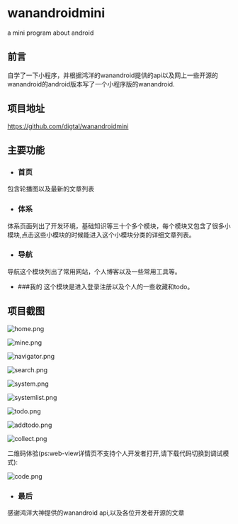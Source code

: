 # wanandroidmini
a mini program about android
## 前言
自学了一下小程序，并根据鸿洋的wanandroid提供的api以及网上一些开源的wanandroid的android版本写了一个小程序版的wanandroid.

## 项目地址
https://github.com/digtal/wanandroidmini
## 主要功能
- ### 首页 
包含轮播图以及最新的文章列表
- ### 体系
体系页面列出了开发环境，基础知识等三十个多个模块，每个模块又包含了很多小模块,点击这些小模块的时候能进入这个小模块分类的详细文章列表。

- ### 导航
导航这个模块列出了常用网站，个人博客以及一些常用工具等。
- ###我的
 这个模块是进入登录注册以及个人的一些收藏和todo。

## 项目截图
![home.png](https://upload-images.jianshu.io/upload_images/5872156-39290498c6ff75bc.png?imageMogr2/auto-orient/strip%7CimageView2/2/w/1240)

![mine.png](https://upload-images.jianshu.io/upload_images/5872156-3a712c16d7c737c4.png?imageMogr2/auto-orient/strip%7CimageView2/2/w/1240)

![navigator.png](https://upload-images.jianshu.io/upload_images/5872156-175571d834d28c2e.png?imageMogr2/auto-orient/strip%7CimageView2/2/w/1240)

![search.png](https://upload-images.jianshu.io/upload_images/5872156-9cdd8838ad639e87.png?imageMogr2/auto-orient/strip%7CimageView2/2/w/1240)

![system.png](https://upload-images.jianshu.io/upload_images/5872156-0945006019e05144.png?imageMogr2/auto-orient/strip%7CimageView2/2/w/1240)

![systemlist.png](https://upload-images.jianshu.io/upload_images/5872156-8e79503b3b8e96a4.png?imageMogr2/auto-orient/strip%7CimageView2/2/w/1240)

![todo.png](https://upload-images.jianshu.io/upload_images/5872156-5655575635a8a57c.png?imageMogr2/auto-orient/strip%7CimageView2/2/w/1240)

![addtodo.png](https://upload-images.jianshu.io/upload_images/5872156-563c14317f49c099.png?imageMogr2/auto-orient/strip%7CimageView2/2/w/1240)

![collect.png](https://upload-images.jianshu.io/upload_images/5872156-ea983103faa83c7a.png?imageMogr2/auto-orient/strip%7CimageView2/2/w/1240)

二维码体验(ps:web-view详情页不支持个人开发者打开,请下载代码切换到调试模式):

![code.png](https://upload-images.jianshu.io/upload_images/5872156-0710630ae079eec1.png?imageMogr2/auto-orient/strip%7CimageView2/2/w/1240)

- ### 最后
感谢鸿洋大神提供的wanandroid api,以及各位开发者开源的文章
